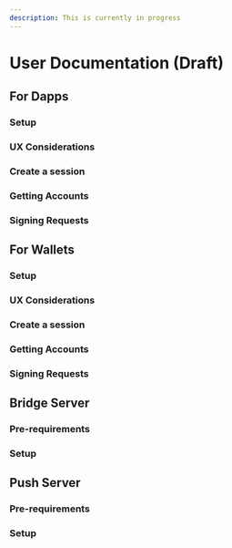```yaml
---
description: This is currently in progress
---
```


# User Documentation \(Draft\)

## For Dapps

### Setup

### UX Considerations

### Create a session

### Getting Accounts

### Signing Requests

## For Wallets

### Setup

### UX Considerations

### Create a session

### Getting Accounts

### Signing Requests

## Bridge Server

### Pre-requirements

### Setup

## Push Server

### Pre-requirements

### Setup

